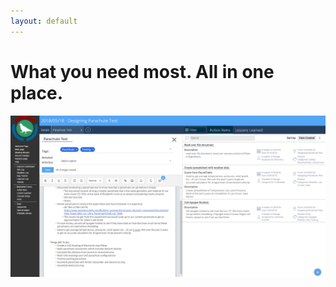 ```yaml
---
layout: default
---
```


# What you need most. All in one place.
![Main View](https://raw.githubusercontent.com/ggJSC/RoundTable/master/images/MainView.PNG)
